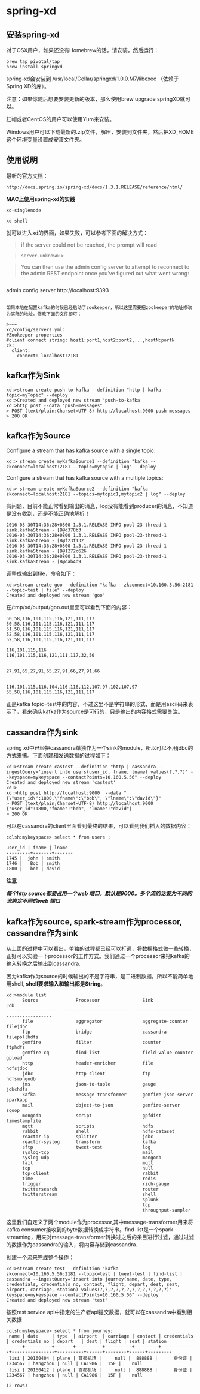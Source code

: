 spring-xd
===

## 安装spring-xd

对于OSX用户，如果还没有Homebrew的话，请安装，然后运行：

    brew tap pivotal/tap
    brew install springxd

spring-xd会安装到 /usr/local/Cellar/springxd/1.0.0.M7/libexec （依赖于Spring XD的库）。

注意：如果你随后想要安装更新的版本，那么使用brew upgrade springXD就可以。

红帽或者CentOS的用户可以使用Yum来安装。

Windows用户可以下载最新的.zip文件，解压，安装到文件夹，然后把XD_HOME这个环境变量设置成安装文件夹。

## 使用说明

最新的官方文档：

    http://docs.spring.io/spring-xd/docs/1.3.1.RELEASE/reference/html/

**MAC上使用spring-xd的实践**

    xd-singlenode

    xd-shell

就可以进入xd的界面，如果失败，可以参考下面的解决方式：

> if the server could not be reached, the prompt will read

>     server-unknown:>

>	 You can then use the admin config server <url> to attempt to reconnect to the admin REST endpoint once you’ve figured out what went wrong:

>~~~
admin config server http://localhost:9393
~~~

如果本地在配置kafka的时候已经启动了zookeeper，所以这里需要把zookeeper的地址修改为实际的地址。修改下面的文件即可：
 
>~~~    
xd/config/servers.yml:
#Zookeeper properties
#client connect string: host1:port1,host2:port2,...,hostN:portN
zk:
  client:
    connect: localhost:2181
~~~

## kafka作为Sink

~~~
xd:>stream create push-to-kafka --definition "http | kafka --topic=myTopic" --deploy
xd:>Created and deployed new stream 'push-to-kafka'
xd:>http post --data "push-messages"
> POST (text/plain;Charset=UTF-8) http://localhost:9000 push-messages
> 200 OK
~~~

## kafka作为Source

Configure a stream that has kafka source with a single topic:

    xd:> stream create myKafkaSource1 --definition "kafka --zkconnect=localhost:2181 --topic=mytopic | log" --deploy
Configure a stream that has kafka source with a multiple topics:

    xd:> stream create myKafkaSource2 --definition "kafka --zkconnect=localhost:2181 --topics=mytopic1,mytopic2 | log" --deploy

有问题，目前不能正常看到输出的消息，log没有能看到producer的消息，不知道是没有收到，还是不能正确地解析！

    2016-03-30T14:36:28+0800 1.3.1.RELEASE INFO pool-23-thread-1 sink.kafkaStream - [B@d378b3
    2016-03-30T14:36:28+0800 1.3.1.RELEASE INFO pool-23-thread-1 sink.kafkaStream - [B@f23f132
    2016-03-30T14:36:28+0800 1.3.1.RELEASE INFO pool-23-thread-1 sink.kafkaStream - [B@1272c626
    2016-03-30T14:36:28+0800 1.3.1.RELEASE INFO pool-23-thread-1 sink.kafkaStream - [B@dab4d9

调整成输出到file，命令如下：

    xd:>stream create goo --definition "kafka --zkconnect=10.160.5.56:2181 --topic=test | file" --deploy
    Created and deployed new stream 'goo'

在/tmp/xd/output/goo.out里面可以看到下面的内容：

~~~
50,58,116,101,115,116,121,111,117
50,58,116,101,115,116,121,111,117
51,58,116,101,115,116,121,111,117
52,58,116,101,115,116,121,111,117
52,58,116,101,115,116,121,111,117

116,101,115,116
116,101,115,116,121,111,117,32,50


27,91,65,27,91,65,27,91,66,27,91,66


116,101,115,116,104,116,116,112,107,97,102,107,97
55,58,116,101,115,116,121,111,117
~~~
正是kafka topic=test中的内容，不过这里不是字符串的形式，而是用ascii码来表示了，看来确实kafka作为source是可行的，只是输出的内容格式需要关注。


## cassandra作为sink
spring xd中已经把cassandra单独作为一个sink的module，所以可以不用jdbc的方式来搞。下面创建和发送数据的过程如下：

~~~
xd:>stream create castest --definition "http | cassandra --ingestQuery='insert into users(user_id, fname, lname) values(?,?,?)' --keyspace=mykeyspace --contactPoints=10.160.5.56" --deploy
Created and deployed new stream 'castest'
xd:>
xd:>http post http://localhost:9000  --data "{\"user_id\":1800,\"fname\":\"bob\", \"lname\":\"david\"}"
> POST (text/plain;Charset=UTF-8) http://localhost:9000 {"user_id":1800,"fname":"bob", "lname":"david"}
> 200 OK
~~~
可以在cassandra的client里面看到最终的结果，可以看到我们插入的数据内容：

~~~
cqlsh:mykeyspace> select * from users ;

user_id | fname | lname
---------+-------+-------
1745 |  john | smith
1746 |   Bob | smith
1800 |   bob | david
~~~

**注意**

***每个http source都要占用一个web 端口，默认是9000。多个流的话要为不同的流绑定不同的web 端口***

## kafka作为source, spark-stream作为processor, cassandra作为sink
从上面的过程中可以看出，单独的过程都已经可以打通，将数据格式做一些转换，正好可以实验一下processor的工作方式。我们通过一个processor来把kafka的输入转换之后输出到cassandra.

因为kafka作为source的时候输出的不是字符串，是二进制数据，所以不能简单地用shell, **shell要求输入和输出都是String**。


~~~
xd:>module list
      Source              Processor                Sink                     Job
  ------------------  -----------------------  -----------------------  -----------------
      file                aggregator               aggregate-counter        filejdbc
      ftp                 bridge                   cassandra                filepollhdfs
      gemfire             filter                   counter                  ftphdfs
      gemfire-cq          find-list                field-value-counter      gpload
      http                header-enricher          file                     hdfsjdbc
      jdbc                http-client              ftp                      hdfsmongodb
      jms                 json-to-tuple            gauge                    jdbchdfs
      kafka               message-transformer      gemfire-json-server      sparkapp
      mail                object-to-json           gemfire-server           sqoop
      mongodb             script                   gpfdist                  timestampfile
      mqtt                scripts                  hdfs
      rabbit              shell                    hdfs-dataset
      reactor-ip          splitter                 jdbc
      reactor-syslog      transform                kafka
      sftp                tweet-test               log
      syslog-tcp                                   mail
      syslog-udp                                   mongodb
      tail                                         mqtt
      tcp                                          null
      tcp-client                                   rabbit
      time                                         redis
      trigger                                      rich-gauge
      twittersearch                                router
      twitterstream                                shell
                                                   splunk
                                                   tcp
                                                   throughput-sampler
~~~

这里我们自定义了两个module作为processor,其中message-transformer用来将kafka consumer接收到的byte数据转换成字符串。find-list是一个spark streaming，用来对message-transformer转换过之后的条目进行过滤，通过过滤的数据作为cassandra的输入，将内容存储到cassandra.

创建一个流来完成整个操作：

~~~
xd:>stream create test --definition "kafka --zkconnect=10.160.5.56:2181 --topic=test | tweet-test | find-list | cassandra --ingestQuery='insert into journey(name, date, type, credentials, credentials_no, contact, flight, depart, dest, seat, airport, carriage, station) values(?,?,?,?,?,?,?,?,?,?,?,?,?)' --keyspace=mykeyspace --contactPoints=10.160.5.56" --deploy
Created and deployed new stream 'test'
~~~

按照rest service api中指定的生产者api提交数据，就可以在cassandra中看到相关数据

~~~
cqlsh:mykeyspace> select * from journey;                                                                                                                                                                    
 name | date     | type  | airport  | carriage | contact | credentials | credentials_no | depart   | dest | flight | seat | station
------+----------+-------+----------+----------+---------+-------------+----------------+----------+------+--------+------+---------
 lisi | 20160404 | plane | 首都机场 |     null |  888888 |      身份证 |        1234567 | hangzhou | null | CA1986 |  15F |    null
 lisi | 20160412 | plane | 首都机场 |     null |  888888 |      身份证 |        1234567 | hangzhou | null | CA1986 |  15F |    null

(2 rows)

~~~

